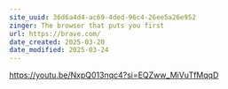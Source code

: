 ```yaml
---
site_uuid: 36d6a4d4-ac69-4ded-96c4-26ee5a26e952
zinger: The browser that puts you first
url: https://brave.com/
date_created: 2025-03-20
date_modified: 2025-03-24
---
```



https://youtu.be/NxpQ013nqc4?si=EQZww_MiVuTfMqqD